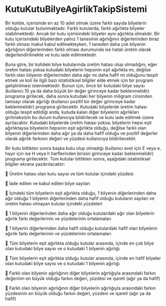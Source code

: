 # KutuKutuBilyeAgirlikTakipSistemi
Bir kolide, içerisinde en az 10 adet olmak üzere farklı sayıda bilyelerin olduğu kutular bulunmaktadır. Farklı kutularda, farklı ağırlıkta bilyeler olabilmektedir. Ancak bir kutu içerisindeki bilyeler aynı ağırlıkta olmalıdır. Bir kutu içerisindeki bilyelerden yalnız 1 tanesinin ağırlığının diğerlerinden biraz farklı olması makul kabul edilmekteyken, 1 taneden daha çok bilyenin ağırlığının diğerlerinden farklı olması durumunda ise hatalı üretim olarak değerlendirilmekte ve kutu iade edilmektedir. 
 
Buna göre, bir kolideki bilye kutularında üretim hatası olup olmadığını, eğer üretim hatası yoksa kutudaki bilyelerin hepsinin eşit ağırlıkta mı, değilse farklı olan bilyenin diğerlerinden daha ağır mı daha hafif mi olduğunu tespit etmek ve koli ile ilgili bazı istatistiksel bilgiler elde etmek için bir program geliştirilmesi istenmektedir. Bunun için, önce bir kutudaki bilye sayısı (kullanıcı 10 ya da daha büyük bir değer girinceye kadar beklenmelidir) programa girilecek, daha sonra kutudaki her bilyenin miligram cinsinden tamsayı olarak ağırlığı (kullanıcı pozitif bir değer girinceye kadar beklenmelidir) programa girilecektir. Kutudaki bilyelerde üretim hatası olduğu tespit edildiği anda, kutuda kalan diğer bilyelerin ağırlıkları girilmeksizin bu durum kullanıcıya bildirilecek ve kutu iade edilmek üzere ayrılacaktır. Kutudaki bilyelerde üretim hatası yoksa; bilyelerin hepsi eşit ağırlıktaysa bilyelerin hepsinin eşit ağırlıkta olduğu, değilse farklı olan bilyenin diğerlerinden daha ağır ya da daha hafif olduğu ve pozitif değerler olarak ağırlık farkının değeri ve yüzdesi kullanıcıya bildirilecektir. 
 
Bir kutu bittikten sonra başka kutu olup olmadığı (kullanıcı evet için E veya e, hayır için ise H veya h harflerinden birisini girinceye kadar beklenmelidir) programa girilecektir. Tüm kutular bittikten sonra, aşağıdaki istatistiksel bilgiler ekrana yazdırılacaktır: 

 Üretim hatası olan kutu sayısı ve tüm kutular içindeki yüzdesi 

 İade edilen ve kabul edilen bilye sayıları 

 İçindeki tüm bilyelerin eşit ağırlıkta olduğu, 1 bilyenin diğerlerinden daha ağır olduğu 1 bilyenin diğerlerinden daha hafif olduğu kutuların sayıları ve üretim hatası olmayan kutular içindeki yüzdeleri 

 1 bilyenin diğerlerinden daha ağır olduğu kutulardaki ağır olan bilyelerin ağırlık farkı değerlerinin ve yüzdelerinin ortalamaları 

 1 bilyenin diğerlerinden daha hafif olduğu kutulardaki hafif olan bilyelerin ağırlık farkı değerlerinin ve yüzdelerinin ortalamaları 

 Tüm bilyelerin eşit ağırlıkta olduğu kutular arasında, içinde en çok bilye olan kutudaki bilye sayısı ve o kutudaki 1 bilyenin ağırlığı 

 Tüm bilyelerin eşit ağırlıkta olduğu kutular arasında, içinde en hafif bilyeler olan kutudaki bilye sayısı ve o kutudaki 1 bilyenin ağırlığı 

 Farklı olan bilyenin ağırlığının diğer bilyelerin ağırlığıyla arasındaki farkın değerinin en büyük olduğu farkın değeri, yüzdesi ve işareti (ağır ya da hafif) 

 Farklı olan bilyenin ağırlığının diğer bilyelerin ağırlığıyla arasındaki farkın yüzdesinin en büyük olduğu farkın değeri,  yüzdesi ve işareti (ağır ya da hafif) 
